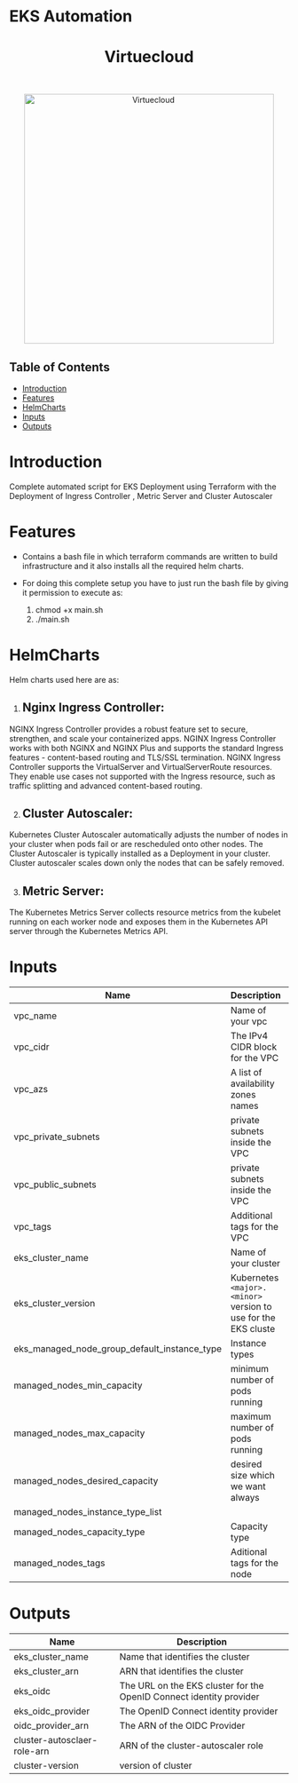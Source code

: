 # EKS Automation 

<h1 align="center"> Virtuecloud </h1> <br>
<p align="center">
  <a href="https://virtuecloud.io/">
    <img alt="Virtuecloud" title="Virtuecloud" src="https://virtuecloud.io/assets/images/VitueCloud_Logo.png" width="450">
  </a>
</p>

## Table of Contents

- [Introduction](#introduction)
- [Features](#features)
- [HelmCharts](#helmCharts)
- [Inputs](#Inputs)
- [Outputs](#Outputs)

# Introduction

Complete automated script for EKS Deployment using Terraform with the Deployment of Ingress Controller , Metric Server and Cluster Autoscaler

# Features
* Contains a bash file in which terraform commands are written to build infrastructure and it also installs all the required helm charts.
* For doing this complete setup you have to just run the bash file by giving it permission to execute as:

  1. chmod +x main.sh
  2. ./main.sh

# HelmCharts 
 Helm charts used here are as:

1. ## Nginx Ingress Controller:
NGINX Ingress Controller provides a robust feature set to secure, strengthen, and scale your containerized apps.
NGINX Ingress Controller works with both NGINX and NGINX Plus and supports the standard Ingress features - content-based routing and TLS/SSL termination. NGINX Ingress Controller supports the VirtualServer and VirtualServerRoute resources. They enable use cases not supported with the Ingress resource, such as traffic splitting and advanced content-based routing.

2. ## Cluster Autoscaler:
Kubernetes Cluster Autoscaler automatically adjusts the number of nodes in your cluster when pods fail or are rescheduled onto other nodes. The Cluster Autoscaler is typically installed as a Deployment in your cluster.
Cluster autoscaler scales down only the nodes that can be safely removed.

3. ## Metric Server:
The Kubernetes Metrics Server collects resource metrics from the kubelet running on each worker node and exposes them in the Kubernetes API server through the Kubernetes Metrics API.



# Inputs

|Name              |Description                                          |Type   |Default|
|------------------|-----------------------                              |-------|-------|
|vpc_name    |Name of your vpc                               |string |""     |
|vpc_cidr  |The IPv4 CIDR block for the VPC                    |string |0.0.0.0/0|
|vpc_azs          |A list of availability zones names                          |string |[ ]     |
|vpc_private_subnets    |private subnets inside the VPC              |list |[ ]       |
|vpc_public_subnets          |private subnets inside the VPC | list  |[ ]  |
|vpc_tags |Additional tags for the VPC	        |map |{ }     |
|eks_cluster_name    |Name of your cluster                               |string |""     |
|eks_cluster_version  | Kubernetes `<major>.<minor>` version to use for the EKS cluste       |string |null    |
|eks_managed_node_group_default_instance_type          |Instance types                          |string |""     |
|managed_nodes_min_capacity    |minimum  number of  pods running        |number |       |
|managed_nodes_max_capacity          |maximum number of  pods running |number   |  |
|managed_nodes_desired_capacity | desired size which we want always|number |1      |
|managed_nodes_instance_type_list    |         | list|[ ]    |
|managed_nodes_capacity_type  | Capacity type                                  |string |""     |
|managed_nodes_tags          |Aditional tags for the node |map |{ }|


# Outputs

|Name              |Description                        |                                    
|------------------|-----------------------            |                
|eks_cluster_name    |Name that identifies the cluster |                   
|eks_cluster_arn       |ARN that identifies the cluster    |   
|eks_oidc|The URL on the EKS cluster for the OpenID Connect identity provider|
|eks_oidc_provider|The OpenID Connect identity provider|
|oidc_provider_arn|The ARN of the OIDC Provider|
|cluster-autosclaer-role-arn  |ARN of the cluster-autoscaler role|
|cluster-version|version of cluster|

